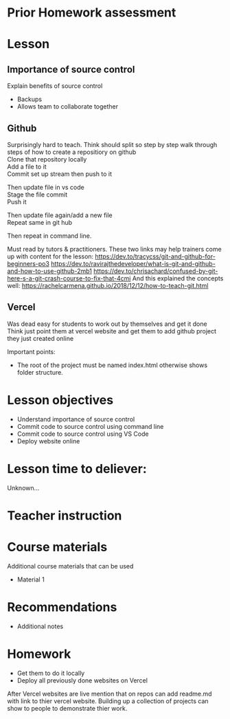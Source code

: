# Prior Homework assessment

# Lesson
## Importance of source control
Explain benefits of source control
- Backups
- Allows team to collaborate together


## Github
Surprisingly hard to teach.
Think should split so step by step walk through steps of how to create a repositiory on github  
Clone that repository locally  
Add a file to it  
Commit set up stream then push to it  

Then update file in vs code  
Stage the file commit  
Push it

Then update file again/add a new file  
Repeat same in git hub  

Then repeat in command line.

Must read by tutors & practitioners. These two links may help trainers come up with content for the lesson:
https://dev.to/tracycss/git-and-github-for-beginners-po3
https://dev.to/ravirajthedeveloper/what-is-git-and-github-and-how-to-use-github-2mb1
https://dev.to/chrisachard/confused-by-git-here-s-a-git-crash-course-to-fix-that-4cmi
And this explained the concepts well: https://rachelcarmena.github.io/2018/12/12/how-to-teach-git.html

## Vercel
Was dead easy for students to work out by themselves and get it done  
Think just point them at vercel website and get them to add github project they just created online

Important points:
- The root of the project must be named index.html otherwise shows folder structure.

# Lesson objectives
- Understand importance of source control
- Commit code to source control using command line
- Commit code to source control using VS Code
- Deploy website online


# Lesson time to deliever:
Unknown...

# Teacher instruction 


# Course materials
Additional course materials that can be used
- Material 1


# Recommendations
- Additional notes


# Homework
- Get them to do it locally
- Deploy all previously done websites on Vercel

After Vercel websites are live mention that on repos can add readme.md with link to thier vercel website. Building up a collection of projects can show to people to demonstrate thier work.


